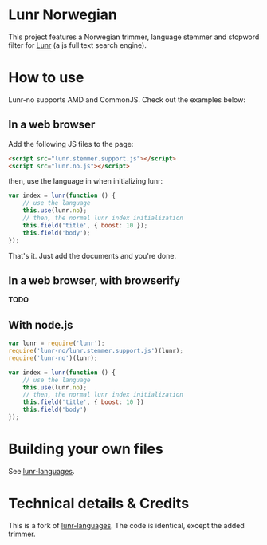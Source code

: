 Lunr Norwegian
==============

This project features a Norwegian trimmer, language stemmer and stopword filter
for [Lunr](http://lunrjs.com/) (a js full text search engine).


# How to use
Lunr-no supports AMD and CommonJS. Check out the examples below:


## In a web browser
Add the following JS files to the page:

```html
<script src="lunr.stemmer.support.js"></script>
<script src="lunr.no.js"></script>
```

then, use the language in when initializing lunr:

```js
var index = lunr(function () {
    // use the language
    this.use(lunr.no);
    // then, the normal lunr index initialization
    this.field('title', { boost: 10 });
    this.field('body');
});
```

That's it. Just add the documents and you're done.


## In a web browser, with browserify
**TODO**


## With node.js

```js
var lunr = require('lunr');
require('lunr-no/lunr.stemmer.support.js')(lunr);
require('lunr-no')(lunr);

var index = lunr(function () {
    // use the language
    this.use(lunr.no);
    // then, the normal lunr index initialization
    this.field('title', { boost: 10 })
    this.field('body')
});
```


# Building your own files
See [lunr-languages][build].

[build]: https://github.com/MihaiValentin/lunr-languages#building-your-own-files


# Technical details & Credits
This is a fork of [lunr-languages](https://github.com/MihaiValentin/lunr-languages).
The code is identical, except the added trimmer.
